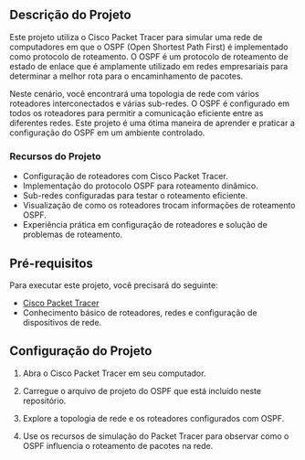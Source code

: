 ## Descrição do Projeto

Este projeto utiliza o Cisco Packet Tracer para simular uma rede de computadores em que o OSPF (Open Shortest Path First) é implementado como protocolo de roteamento. O OSPF é um protocolo de roteamento de estado de enlace que é amplamente utilizado em redes empresariais para determinar a melhor rota para o encaminhamento de pacotes.

Neste cenário, você encontrará uma topologia de rede com vários roteadores interconectados e várias sub-redes. O OSPF é configurado em todos os roteadores para permitir a comunicação eficiente entre as diferentes redes. Este projeto é uma ótima maneira de aprender e praticar a configuração do OSPF em um ambiente controlado.

### Recursos do Projeto

- Configuração de roteadores com Cisco Packet Tracer.
- Implementação do protocolo OSPF para roteamento dinâmico.
- Sub-redes configuradas para testar o roteamento eficiente.
- Visualização de como os roteadores trocam informações de roteamento OSPF.
- Experiência prática em configuração de roteadores e solução de problemas de roteamento.

## Pré-requisitos

Para executar este projeto, você precisará do seguinte:

- [Cisco Packet Tracer](https://www.netacad.com/courses/packet-tracer)
- Conhecimento básico de roteadores, redes e configuração de dispositivos de rede.

## Configuração do Projeto

1. Abra o Cisco Packet Tracer em seu computador.

2. Carregue o arquivo de projeto do OSPF que está incluído neste repositório.

3. Explore a topologia de rede e os roteadores configurados com OSPF.

4. Use os recursos de simulação do Packet Tracer para observar como o OSPF influencia o roteamento de pacotes na rede.
